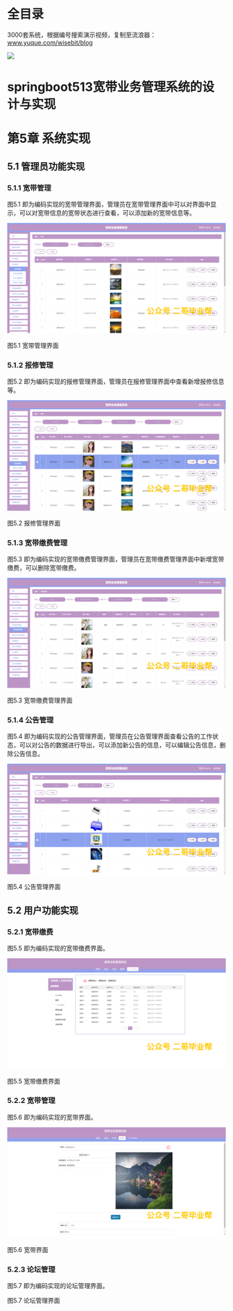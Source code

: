 # 全目录

3000套系统，根据编号搜索演示视频，复制至流浪器：www.yuque.com/wisebit/blog


![](https://bitwise.oss-cn-heyuan.aliyuncs.com/2024/11/06/qq_wechat.png)

# springboot513宽带业务管理系统的设计与实现

# 第5章 系统实现

## 5.1 管理员功能实现
### 5.1.1 宽带管理
图5.1 即为编码实现的宽带管理界面，管理员在宽带管理界面中可以对界面中显示，可以对宽带信息的宽带状态进行查看，可以添加新的宽带信息等。

![](/md/blog.020.png)

图5.1 宽带管理界面
### 5.1.2 报修管理
图5.2 即为编码实现的报修管理界面，管理员在报修管理界面中查看新增报修信息等。

![](/md/blog.021.png)

图5.2 报修管理界面
### 5.1.3 宽带缴费管理
图5.3 即为编码实现的宽带缴费管理界面，管理员在宽带缴费管理界面中新增宽带缴费，可以删除宽带缴费。

![](/md/blog.022.png)

图5.3 宽带缴费管理界面
### 5.1.4 公告管理
图5.4 即为编码实现的公告管理界面，管理员在公告管理界面查看公告的工作状态，可以对公告的数据进行导出，可以添加新公告的信息，可以编辑公告信息，删除公告信息。

![](/md/blog.023.png)

图5.4 公告管理界面
## 5.2 用户功能实现
### 5.2.1 宽带缴费
图5.5 即为编码实现的宽带缴费界面。

![](/md/blog.024.png)

图5.5 宽带缴费界面
### 5.2.2 宽带管理
图5.6 即为编码实现的宽带界面。

![](/md/blog.025.png)

图5.6 宽带界面
### 5.2.3 论坛管理
图5.7 即为编码实现的论坛管理界面。

图5.7 论坛管理界面




